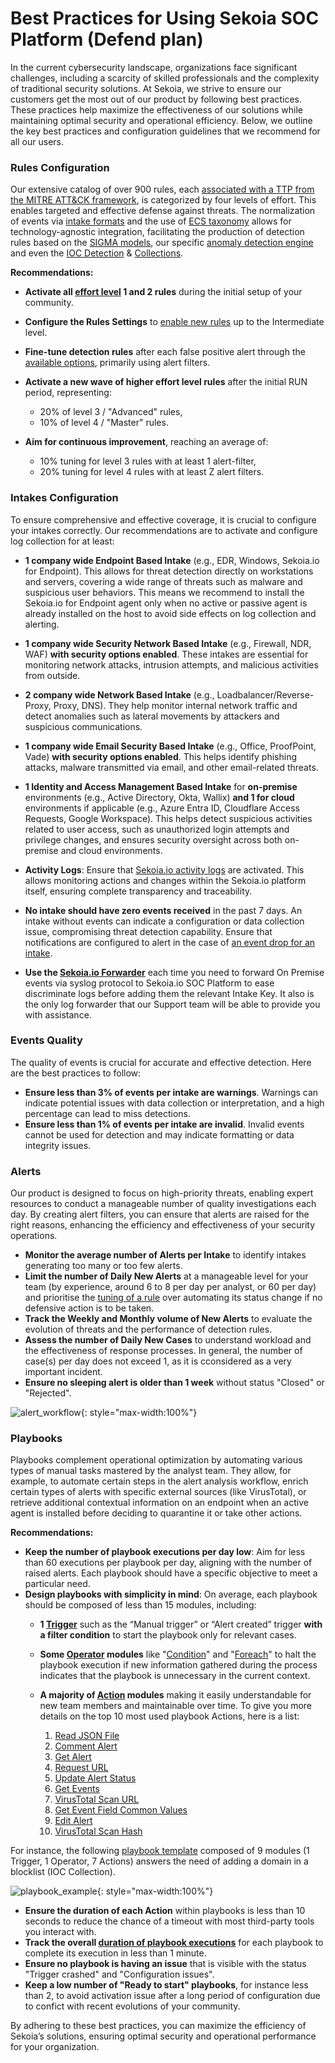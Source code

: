 # Best Practices for Using Sekoia SOC Platform (Defend plan)

In the current cybersecurity landscape, organizations face significant challenges, including a scarcity of skilled professionals and the complexity of traditional security solutions. At Sekoia, we strive to ensure our customers get the most out of our product by following best practices. These practices help maximize the effectiveness of our solutions while maintaining optimal security and operational efficiency. Below, we outline the key best practices and configuration guidelines that we recommend for all our users.

### Rules Configuration

Our extensive catalog of over 900 rules, each [associated with a TTP from the MITRE ATT&CK framework](https://docs.sekoia.io/xdr/features/detect/built_in_detection_rules/), is categorized by four levels of effort. This enables targeted and effective defense against threats. The normalization of events via [intake formats](https://github.com/SEKOIA-IO/intake-formats/blob/main/doc/structured_event.md) and the use of [ECS taxonomy](https://www.elastic.co/guide/en/ecs/current/ecs-reference.html) allows for technology-agnostic integration, facilitating the production of detection rules based on the [SIGMA models](https://docs.sekoia.io/xdr/features/detect/sigma/), our specific [anomaly detection engine](https://docs.sekoia.io/xdr/features/detect/anomaly/) and even the [IOC Detection](https://docs.sekoia.io/xdr/features/detect/iocdetection/) & [Collections](https://docs.sekoia.io/xdr/features/detect/ioccollections/).

**Recommendations:**

- **Activate all [effort level](https://docs.sekoia.io/xdr/features/detect/rules_catalog/#effort-level) 1 and 2 rules** during the initial setup of your community.

- **Configure the Rules Settings** to [enable new rules](https://docs.sekoia.io/xdr/features/detect/rules_catalog/#automatically) up to the Intermediate level.

- **Fine-tune detection rules** after each false positive alert through the [available options](https://docs.sekoia.io/xdr/features/detect/rules_catalog/#limiting-the-scope-of-a-rule), primarily using alert filters.

- **Activate a new wave of higher effort level rules** after the initial RUN period, representing:

    - 20% of level 3 / "Advanced" rules,
    - 10% of level 4 / "Master" rules.

- **Aim for continuous improvement**, reaching an average of:

    -  10% tuning for level 3 rules with at least 1 alert-filter,
    -  20% tuning for level 4 rules with at least Z alert filters.

### Intakes Configuration

To ensure comprehensive and effective coverage, it is crucial to configure your intakes correctly. Our recommendations are to activate and configure log collection for at least:

- **1 company wide Endpoint Based Intake** (e.g., EDR, Windows, Sekoia.io for Endpoint). This allows for threat detection directly on workstations and servers, covering a wide range of threats such as malware and suspicious user behaviors. This means we recommend to install the Sekoia.io for Endpoint agent only when no active or passive agent is already installed on the host to avoid side effects on log collection and alerting.
- **1 company wide Security Network Based Intake** (e.g., Firewall, NDR, WAF) **with security options enabled**. These intakes are essential for monitoring network attacks, intrusion attempts, and malicious activities from outside.
- **2 company wide Network Based Intake** (e.g., Loadbalancer/Reverse-Proxy, Proxy, DNS). They help monitor internal network traffic and detect anomalies such as lateral movements by attackers and suspicious communications.
- **1 company wide Email Security Based Intake** (e.g., Office, ProofPoint, Vade) **with security options enabled**. This helps identify phishing attacks, malware transmitted via email, and other email-related threats.
- **1 Identity and Access Management Based Intake** for **on-premise** environments (e.g., Active Directory, Okta, Wallix) **and 1 for cloud** environments if applicable (e.g., Azure Entra ID, Cloudflare Access Requests, Google Workspace). This helps detect suspicious activities related to user access, such as unauthorized login attempts and privilege changes, and ensures security oversight across both on-premise and cloud environments.
- **Activity Logs**: Ensure that [Sekoia.io activity logs](https://docs.sekoia.io/xdr/features/collect/integrations/application/sekoiaio_activity_logs/) are activated. This allows monitoring actions and changes within the Sekoia.io platform itself, ensuring complete transparency and traceability.
- **No intake should have zero events received** in the past 7 days. An intake without events can indicate a configuration or data collection issue, compromising threat detection capability. Ensure that notifications are configured to alert in the case of [an event drop for an intake](https://docs.sekoia.io/getting_started/notifications-Examples/#intakes).

- **Use the [Sekoia.io Forwarder](https://docs.sekoia.io/xdr/features/collect/ingestion_methods/syslog/sekoiaio_forwarder/)** each time you need to forward On Premise events via syslog protocol to Sekoia.io SOC Platform to ease discriminate logs before adding them the relevant Intake Key. It also is the only log forwarder that our Support team will be able to provide you with assistance.


### Events Quality

The quality of events is crucial for accurate and effective detection. Here are the best practices to follow:

- **Ensure less than 3% of events per intake are warnings**. Warnings can indicate potential issues with data collection or interpretation, and a high percentage can lead to miss detections.
- **Ensure less than 1% of events per intake are invalid**. Invalid events cannot be used for detection and may indicate formatting or data integrity issues.

### Alerts

Our product is designed to focus on high-priority threats, enabling expert resources to conduct a manageable number of quality investigations each day. By creating alert filters, you can ensure that alerts are raised for the right reasons, enhancing the efficiency and effectiveness of your security operations.

- **Monitor the average number of Alerts per Intake** to identify intakes generating too many or too few alerts.
- **Limit the number of Daily New Alerts** at a manageable level for your team (by experience, around 6 to 8 per day per analyst, or 60 per day) and prioritise the [tuning of a rule](https://docs.sekoia.io/xdr/features/investigate/alerts/#create-an-alert-filter) over automating its status change if no defensive action is to be taken.
- **Track the Weekly and Monthly volume of New Alerts** to evaluate the evolution of threats and the performance of detection rules.
- **Assess the number of Daily New Cases** to understand workload and the effectiveness of response processes. In general, the number of case(s) per day does not exceed 1, as it is cconsidered as a very important incident.
- **Ensure no sleeping alert is older than 1 week** without status "Closed" or "Rejected".

![alert_workflow](/assets/operation_center/alerts/alert_workflow.png){: style="max-width:100%"}

### Playbooks

Playbooks complement operational optimization by automating various types of manual tasks mastered by the analyst team. They allow, for example, to automate certain steps in the alert analysis workflow, enrich certain types of alerts with specific external sources (like VirusTotal), or retrieve additional contextual information on an endpoint when an active agent is installed before deciding to quarantine it or take other actions.

**Recommendations:**

- **Keep the number of playbook executions per day low**: Aim for less than 60 executions per playbook per day, aligning with the number of raised alerts. Each playbook should have a specific objective to meet a particular need.
- **Design playbooks with simplicity in mind**: On average, each playbook should be composed of less than 15 modules, including:
    - **1 [Trigger](https://docs.sekoia.io/xdr/features/automate/triggers/)** such as the “Manual trigger” or “Alert created” trigger **with a filter condition** to start the playbook only for relevant cases.
    - **Some [Operator](https://docs.sekoia.io/xdr/features/automate/operators/) modules** like "[Condition](https://docs.sekoia.io/xdr/features/automate/operators/#condition)" and "[Foreach](https://docs.sekoia.io/xdr/features/automate/operators/#foreach)" to halt the playbook execution if new information gathered during the process indicates that the playbook is unnecessary in the current context.
    - **A majority of [Action](https://docs.sekoia.io/xdr/features/automate/actions/) modules** making it easily understandable for new team members and maintainable over time. To give you more details on the top 10 most used playbook Actions, here is a list:

        1. [Read JSON File](https://docs.sekoia.io/xdr/features/automate/library/fileutils/#read-json-file)
        2. [Comment Alert](https://docs.sekoia.io/xdr/features/automate/library/sekoia-io/#comment-alert)
        3. [Get Alert](https://docs.sekoia.io/xdr/features/automate/library/sekoia-io/#get-alert)
        4. [Request URL](https://docs.sekoia.io/xdr/features/automate/library/http/#request-url)
        5. [Update Alert Status](https://docs.sekoia.io/xdr/features/automate/library/sekoia-io/#update-alert-status)
        6. [Get Events](https://docs.sekoia.io/xdr/features/automate/library/sekoia-io/#get-events)
        7. [VirusTotal Scan URL](https://docs.sekoia.io/xdr/features/automate/library/virustotal/#scan-url)
        8. [Get Event Field Common Values](https://docs.sekoia.io/xdr/features/automate/library/sekoia-io/#get-event-field-common-values)
        9. [Edit Alert](https://docs.sekoia.io/xdr/features/automate/library/sekoia-io/#edit-alert)
        10. [VirusTotal Scan Hash](https://docs.sekoia.io/xdr/features/automate/library/virustotal/#scan-hash)

For instance, the following [playbook template](https://docs.sekoia.io/xdr/features/automate/build-playbooks/#templates) composed of 9 modules (1 Trigger, 1 Operator, 7 Actions) answers the need of adding a domain in a blocklist (IOC Collection).

![playbook_example](/assets/getting_started/playbook_example.png){: style="max-width:100%"}

- **Ensure the duration of each Action** within playbooks is less than 10 seconds to reduce the chance of a timeout with most third-party tools you interact with.
- **Track the overall [duration of playbook executions](https://docs.sekoia.io/xdr/features/automate/navigate-playbooks/#playbook-runs)** for each playbook to complete its execution in less than 1 minute.
- **Ensure no playbook is having an issue** that is visible with the status "Trigger crashed" and "Configuration issues".
- **Keep a low number of "Ready to start" playbooks**, for instance less than 2, to avoid activation issue after a long period of configuration due to confict with recent evolutions of your community.

By adhering to these best practices, you can maximize the efficiency of Sekoia’s solutions, ensuring optimal security and operational performance for your organization.

